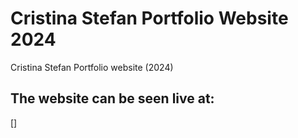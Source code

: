 # Cristina Stefan Portfolio Website 2024

Cristina Stefan Portfolio website (2024)

## The website can be seen live at:

[]
